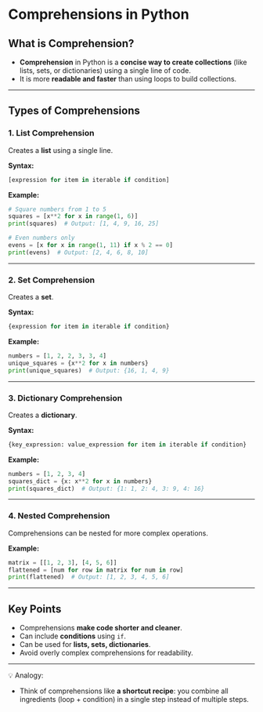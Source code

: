 # Comprehensions in Python  

## What is Comprehension?
- **Comprehension** in Python is a **concise way to create collections** (like lists, sets, or dictionaries) using a single line of code.  
- It is more **readable and faster** than using loops to build collections.

---

## Types of Comprehensions

### 1. List Comprehension
Creates a **list** using a single line.

**Syntax:**
```python
[expression for item in iterable if condition]
```

**Example:**
```python
# Square numbers from 1 to 5
squares = [x**2 for x in range(1, 6)]
print(squares)  # Output: [1, 4, 9, 16, 25]

# Even numbers only
evens = [x for x in range(1, 11) if x % 2 == 0]
print(evens)  # Output: [2, 4, 6, 8, 10]
```

---

### 2. Set Comprehension
Creates a **set**.

**Syntax:**
```python
{expression for item in iterable if condition}
```

**Example:**
```python
numbers = [1, 2, 2, 3, 3, 4]
unique_squares = {x**2 for x in numbers}
print(unique_squares)  # Output: {16, 1, 4, 9}
```

---

### 3. Dictionary Comprehension
Creates a **dictionary**.

**Syntax:**
```python
{key_expression: value_expression for item in iterable if condition}
```

**Example:**
```python
numbers = [1, 2, 3, 4]
squares_dict = {x: x**2 for x in numbers}
print(squares_dict)  # Output: {1: 1, 2: 4, 3: 9, 4: 16}
```

---

### 4. Nested Comprehension
Comprehensions can be nested for more complex operations.

**Example:**
```python
matrix = [[1, 2, 3], [4, 5, 6]]
flattened = [num for row in matrix for num in row]
print(flattened)  # Output: [1, 2, 3, 4, 5, 6]
```

---

## Key Points
- Comprehensions **make code shorter and cleaner**.  
- Can include **conditions** using `if`.  
- Can be used for **lists, sets, dictionaries**.  
- Avoid overly complex comprehensions for readability.  

---

💡 Analogy:
- Think of comprehensions like **a shortcut recipe**: you combine all ingredients (loop + condition) in a single step instead of multiple steps.
